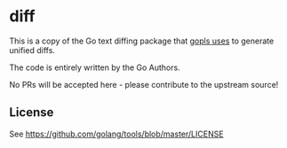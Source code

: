 # diff

This is a copy of the Go text diffing package that [gopls uses] to generate
unified diffs.

The code is entirely written by the Go Authors.

No PRs will be accepted here - please contribute to the upstream source!

[gopls uses]: https://github.com/golang/tools/tree/master/internal/diff

## License

See https://github.com/golang/tools/blob/master/LICENSE
